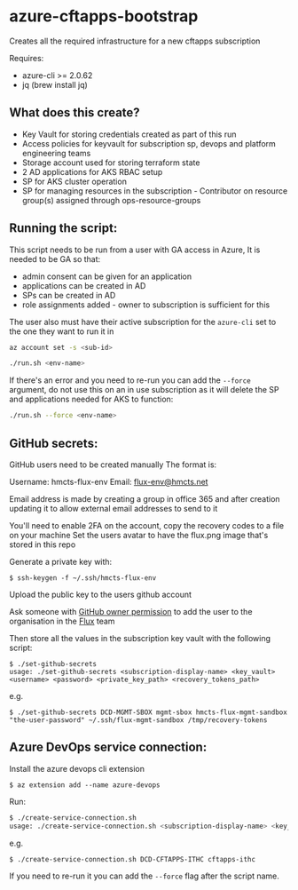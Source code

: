 # azure-cftapps-bootstrap

Creates all the required infrastructure for a new cftapps subscription

Requires:
* azure-cli >= 2.0.62
* jq (brew install jq)

## What does this create?

* Key Vault for storing credentials created as part of this run
* Access policies for keyvault for subscription sp, devops and platform engineering teams
* Storage account used for storing terraform state
* 2 AD applications for AKS RBAC setup
* SP for AKS cluster operation
* SP for managing resources in the subscription - Contributor on resource group(s) assigned through ops-resource-groups

## Running the script: 

This script needs to be run from a user with GA access in Azure,
It is needed to be GA so that:
* admin consent can be given for an application
* applications can be created in AD
* SPs can be created in AD
* role assignments added - owner to subscription is sufficient for this

The user also must have their active subscription for the `azure-cli` set to the one they want to run it in
```bash
az account set -s <sub-id>
```


```bash
./run.sh <env-name>
```

If there's an error and you need to re-run you can add the `--force` argument, do not use this on an in use subscription as it will delete the SP and applications needed for AKS to function:

```bash
./run.sh --force <env-name>
```

## GitHub secrets:

GitHub users need to be created manually
The format is:

Username: hmcts-flux-env
Email: flux-env@hmcts.net

Email address is made by creating a group in office 365 and after creation updating it to allow external email addresses to send to it

You'll need to enable 2FA on the account, copy the recovery codes to a file on your machine
Set the users avatar to have the flux.png image that's stored in this repo

Generate a private key with:
```
$ ssh-keygen -f ~/.ssh/hmcts-flux-env
```

Upload the public key to the users github account

Ask someone with [GitHub owner permission](https://github.com/orgs/hmcts/people?utf8=%E2%9C%93&query=+role%3Aowner) to add the user to the organisation in the [Flux](https://github.com/orgs/hmcts/teams/flux/members) team 

Then store all the values in the subscription key vault with the following script:
```
$ ./set-github-secrets
usage: ./set-github-secrets <subscription-display-name> <key_vault> <username> <password> <private_key_path> <recovery_tokens_path>
```
e.g.
```
$ ./set-github-secrets DCD-MGMT-SBOX mgmt-sbox hmcts-flux-mgmt-sandbox "the-user-password" ~/.ssh/flux-mgmt-sandbox /tmp/recovery-tokens
```

## Azure DevOps service connection:
Install the azure devops cli extension
```
$ az extension add --name azure-devops
```

Run:
```bash
$ ./create-service-connection.sh
usage: ./create-service-connection.sh <subscription-display-name> <key_vault>
```

e.g.
```bash
$ ./create-service-connection.sh DCD-CFTAPPS-ITHC cftapps-ithc
```

If you need to re-run it you can add the `--force` flag after the script name.
